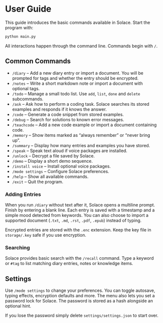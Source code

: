 # User Guide

This guide introduces the basic commands available in Solace. Start the program with:

```bash
python main.py
```

All interactions happen through the command line. Commands begin with `/`.

## Common Commands

- `/diary` – Add a new diary entry or import a document. You will be prompted for tags and whether the entry should be encrypted.
- `/notes` – Write a short markdown note or import a document with optional tags.
- `/todo` – Manage a small todo list. Use `add`, `list`, `done` and `delete` subcommands.
- `/ask` – Ask how to perform a coding task. Solace searches its stored examples and responds if it knows the answer.
- `/code` – Generate a code snippet from stored examples.
- `/debug` – Search for solutions to known error messages.
- `/teachcode` – Add a new code example or import a document containing code.
- `/memory` – Show items marked as “always remember” or “never bring up”.
- `/summary` – Display how many entries and examples you have stored.
- `/speak` – Speak text aloud if voice packages are installed.
- `/unlock` – Decrypt a file saved by Solace.
- `/demo` – Display a short demo sequence.
- `/install voice` – Install optional voice packages.
- `/mode settings` – Configure Solace preferences.
- `/help` – Show all available commands.
- `/exit` – Quit the program.

### Adding Entries

When you run `/diary` without text after it, Solace opens a multiline prompt. Finish by entering a blank line. Each entry is saved with a timestamp and a simple mood detected from keywords.
You can also choose to import a supported document (`.txt`, `.md`, `.rst`, `.pdf`, `.epub`) instead of typing.

Encrypted entries are stored with the `.enc` extension. Keep the key file in `storage/.key` safe if you use encryption.

### Searching

Solace provides basic search with the `/recall` command. Type a keyword or `#tag` to list matching diary entries, notes or knowledge items.



## Settings

Use `/mode settings` to change your preferences.
You can toggle autosave, typing effects, encryption defaults and more. The menu also lets you set a password lock for Solace. The password is stored as a hash alongside an optional hint.

If you lose the password simply delete `settings/settings.json` to start over.

